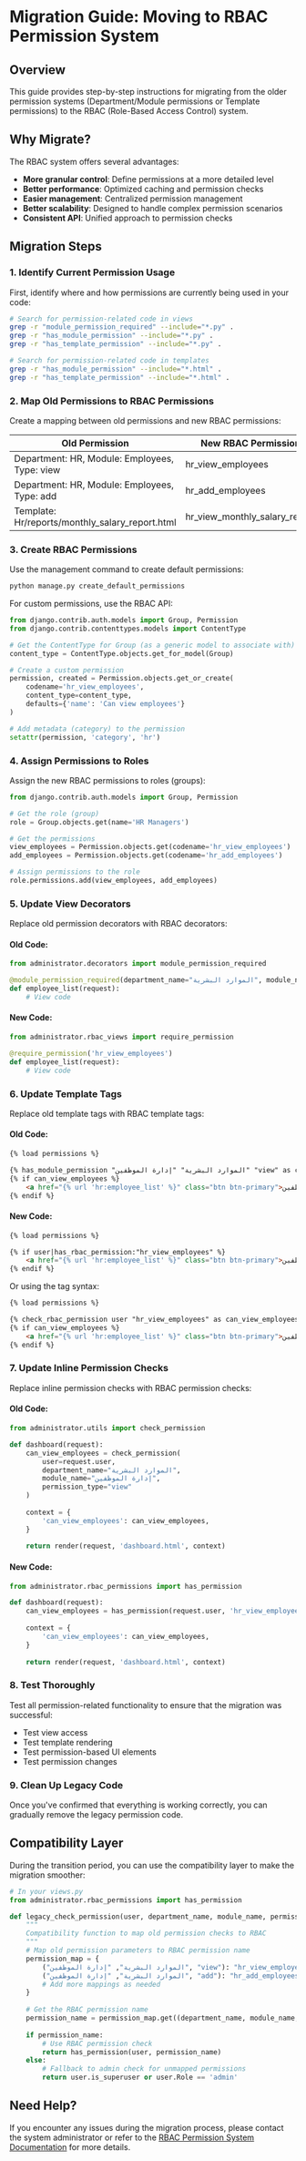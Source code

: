 # Migration Guide: Moving to RBAC Permission System

## Overview

This guide provides step-by-step instructions for migrating from the older permission systems (Department/Module permissions or Template permissions) to the RBAC (Role-Based Access Control) system.

## Why Migrate?

The RBAC system offers several advantages:

- **More granular control**: Define permissions at a more detailed level
- **Better performance**: Optimized caching and permission checks
- **Easier management**: Centralized permission management
- **Better scalability**: Designed to handle complex permission scenarios
- **Consistent API**: Unified approach to permission checks

## Migration Steps

### 1. Identify Current Permission Usage

First, identify where and how permissions are currently being used in your code:

```bash
# Search for permission-related code in views
grep -r "module_permission_required" --include="*.py" .
grep -r "has_module_permission" --include="*.py" .
grep -r "has_template_permission" --include="*.py" .

# Search for permission-related code in templates
grep -r "has_module_permission" --include="*.html" .
grep -r "has_template_permission" --include="*.html" .
```

### 2. Map Old Permissions to RBAC Permissions

Create a mapping between old permissions and new RBAC permissions:

| Old Permission | New RBAC Permission |
|----------------|---------------------|
| Department: HR, Module: Employees, Type: view | hr_view_employees |
| Department: HR, Module: Employees, Type: add | hr_add_employees |
| Template: Hr/reports/monthly_salary_report.html | hr_view_monthly_salary_report |

### 3. Create RBAC Permissions

Use the management command to create default permissions:

```bash
python manage.py create_default_permissions
```

For custom permissions, use the RBAC API:

```python
from django.contrib.auth.models import Group, Permission
from django.contrib.contenttypes.models import ContentType

# Get the ContentType for Group (as a generic model to associate with)
content_type = ContentType.objects.get_for_model(Group)

# Create a custom permission
permission, created = Permission.objects.get_or_create(
    codename='hr_view_employees',
    content_type=content_type,
    defaults={'name': 'Can view employees'}
)

# Add metadata (category) to the permission
setattr(permission, 'category', 'hr')
```

### 4. Assign Permissions to Roles

Assign the new RBAC permissions to roles (groups):

```python
from django.contrib.auth.models import Group, Permission

# Get the role (group)
role = Group.objects.get(name='HR Managers')

# Get the permissions
view_employees = Permission.objects.get(codename='hr_view_employees')
add_employees = Permission.objects.get(codename='hr_add_employees')

# Assign permissions to the role
role.permissions.add(view_employees, add_employees)
```

### 5. Update View Decorators

Replace old permission decorators with RBAC decorators:

#### Old Code:
```python
from administrator.decorators import module_permission_required

@module_permission_required(department_name="الموارد البشرية", module_name="إدارة الموظفين", permission_type="view")
def employee_list(request):
    # View code
```

#### New Code:
```python
from administrator.rbac_views import require_permission

@require_permission('hr_view_employees')
def employee_list(request):
    # View code
```

### 6. Update Template Tags

Replace old template tags with RBAC template tags:

#### Old Code:
```html
{% load permissions %}

{% has_module_permission "الموارد البشرية" "إدارة الموظفين" "view" as can_view_employees %}
{% if can_view_employees %}
    <a href="{% url 'hr:employee_list' %}" class="btn btn-primary">عرض الموظفين</a>
{% endif %}
```

#### New Code:
```html
{% load permissions %}

{% if user|has_rbac_permission:"hr_view_employees" %}
    <a href="{% url 'hr:employee_list' %}" class="btn btn-primary">عرض الموظفين</a>
{% endif %}
```

Or using the tag syntax:

```html
{% load permissions %}

{% check_rbac_permission user "hr_view_employees" as can_view_employees %}
{% if can_view_employees %}
    <a href="{% url 'hr:employee_list' %}" class="btn btn-primary">عرض الموظفين</a>
{% endif %}
```

### 7. Update Inline Permission Checks

Replace inline permission checks with RBAC permission checks:

#### Old Code:
```python
from administrator.utils import check_permission

def dashboard(request):
    can_view_employees = check_permission(
        user=request.user,
        department_name="الموارد البشرية",
        module_name="إدارة الموظفين",
        permission_type="view"
    )
    
    context = {
        'can_view_employees': can_view_employees,
    }
    
    return render(request, 'dashboard.html', context)
```

#### New Code:
```python
from administrator.rbac_permissions import has_permission

def dashboard(request):
    can_view_employees = has_permission(request.user, 'hr_view_employees')
    
    context = {
        'can_view_employees': can_view_employees,
    }
    
    return render(request, 'dashboard.html', context)
```

### 8. Test Thoroughly

Test all permission-related functionality to ensure that the migration was successful:

- Test view access
- Test template rendering
- Test permission-based UI elements
- Test permission changes

### 9. Clean Up Legacy Code

Once you've confirmed that everything is working correctly, you can gradually remove the legacy permission code.

## Compatibility Layer

During the transition period, you can use the compatibility layer to make the migration smoother:

```python
# In your views.py
from administrator.rbac_permissions import has_permission

def legacy_check_permission(user, department_name, module_name, permission_type):
    """
    Compatibility function to map old permission checks to RBAC
    """
    # Map old permission parameters to RBAC permission name
    permission_map = {
        ("الموارد البشرية", "إدارة الموظفين", "view"): "hr_view_employees",
        ("الموارد البشرية", "إدارة الموظفين", "add"): "hr_add_employees",
        # Add more mappings as needed
    }
    
    # Get the RBAC permission name
    permission_name = permission_map.get((department_name, module_name, permission_type))
    
    if permission_name:
        # Use RBAC permission check
        return has_permission(user, permission_name)
    else:
        # Fallback to admin check for unmapped permissions
        return user.is_superuser or user.Role == 'admin'
```

## Need Help?

If you encounter any issues during the migration process, please contact the system administrator or refer to the [RBAC Permission System Documentation](rbac_permissions.md) for more details.
